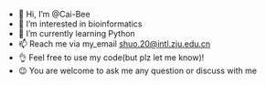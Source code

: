 - 👋 Hi, I’m @Cai-Bee
- 👀 I’m interested in bioinformatics
- 🌱 I’m currently learning Python
- 📫 Reach me via my_email shuo.20@intl.zju.edu.cn
- 👌 Feel free to use my code(but plz let me know)!
- 😉 You are welcome to ask me any question or discuss with me

<!---
Cai-Bee/Cai-Bee is a ✨ special ✨ repository because its `README.md` (this file) appears on your GitHub profile.
You can click the Preview link to take a look at your changes.
--->
